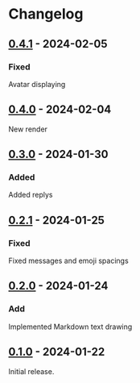 # Changelog

## [0.4.1] - 2024-02-05

### Fixed

Avatar displaying

## [0.4.0] - 2024-02-04

New render

## [0.3.0] - 2024-01-30

### Added

Added replys

## [0.2.1] - 2024-01-25

### Fixed

Fixed messages and emoji spacings

## [0.2.0] - 2024-01-24

### Add

Implemented Markdown text drawing

## [0.1.0] - 2024-01-22

Initial release.

[0.4.1]: https://github.com/blbrdv/SimpleQuoteBot/releases/tag/v0.4.1
[0.4.0]: https://github.com/blbrdv/SimpleQuoteBot/releases/tag/v0.4.0
[0.3.0]: https://github.com/blbrdv/SimpleQuoteBot/releases/tag/v0.3.0
[0.2.1]: https://github.com/blbrdv/SimpleQuoteBot/releases/tag/v0.2.1
[0.2.0]: https://github.com/blbrdv/SimpleQuoteBot/releases/tag/v0.2.0
[0.1.0]: https://github.com/blbrdv/SimpleQuoteBot/releases/tag/v0.1.0
